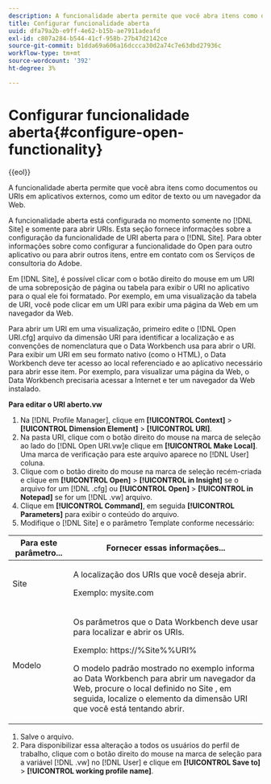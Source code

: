 ```yaml
---
description: A funcionalidade aberta permite que você abra itens como documentos ou URIs em aplicativos externos, como um editor de texto ou um navegador da Web.
title: Configurar funcionalidade aberta
uuid: dfa79a2b-e9ff-4e62-b15b-ae7911adeafd
exl-id: c807a284-b544-41cf-958b-27b47d2142ce
source-git-commit: b1dda69a606a16dccca30d2a74c7e63dbd27936c
workflow-type: tm+mt
source-wordcount: '392'
ht-degree: 3%

---
```


# Configurar funcionalidade aberta{#configure-open-functionality}

{{eol}}

A funcionalidade aberta permite que você abra itens como documentos ou URIs em aplicativos externos, como um editor de texto ou um navegador da Web.

A funcionalidade aberta está configurada no momento somente no [!DNL Site] e somente para abrir URIs. Esta seção fornece informações sobre a configuração da funcionalidade de URI aberta para o [!DNL Site]. Para obter informações sobre como configurar a funcionalidade do Open para outro aplicativo ou para abrir outros itens, entre em contato com os Serviços de consultoria do Adobe.

Em [!DNL Site], é possível clicar com o botão direito do mouse em um URI de uma sobreposição de página ou tabela para exibir o URI no aplicativo para o qual ele foi formatado. Por exemplo, em uma visualização da tabela de URI, você pode clicar em um URI para exibir uma página da Web em um navegador da Web.

Para abrir um URI em uma visualização, primeiro edite o [!DNL Open URI.cfg] arquivo da dimensão URI para identificar a localização e as convenções de nomenclatura que o Data Workbench usa para abrir o URI. Para exibir um URI em seu formato nativo (como o HTML), o Data Workbench deve ter acesso ao local referenciado e ao aplicativo necessário para abrir esse item. Por exemplo, para visualizar uma página da Web, o Data Workbench precisaria acessar a Internet e ter um navegador da Web instalado.

**Para editar o URI aberto.vw**

1. Na [!DNL Profile Manager], clique em **[!UICONTROL Context]** > **[!UICONTROL Dimension Element]** > **[!UICONTROL URI]**.
1. Na pasta URI, clique com o botão direito do mouse na marca de seleção ao lado do [!DNL Open URI.vw]e clique em **[!UICONTROL Make Local]**. Uma marca de verificação para este arquivo aparece no [!DNL User] coluna.
1. Clique com o botão direito do mouse na marca de seleção recém-criada e clique em **[!UICONTROL Open]** > **[!UICONTROL in Insight]** se o arquivo for um [!DNL .cfg] ou **[!UICONTROL Open]** > **[!UICONTROL in Notepad]** se for um [!DNL .vw] arquivo.
1. Clique em **[!UICONTROL Command]**, em seguida **[!UICONTROL Parameters]** para exibir o conteúdo do arquivo.
1. Modifique o [!DNL Site] e o parâmetro Template conforme necessário:

<table id="table_CDB316DB271F476AB9F9B557B86AFD25">
 <thead>
  <tr>
   <th colname="col1" class="entry"> Para este parâmetro... </th>
   <th colname="col2" class="entry"> Fornecer essas informações... </th>
  </tr>
 </thead>
 <tbody>
  <tr>
   <td colname="col1"> <p>Site </p> </td>
   <td colname="col2"> <p>A localização dos URIs que você deseja abrir. </p> <p>Exemplo: mysite.com </p> </td>
  </tr>
  <tr>
   <td colname="col1"> <p>Modelo </p> </td>
   <td colname="col2"> <p>Os parâmetros que o Data Workbench deve usar para localizar e abrir os URIs. </p> <p>Exemplo: <span class="filepath"> https://%Site%%URI%</span> </p> <p>O modelo padrão mostrado no exemplo informa ao Data Workbench para abrir um navegador da Web, procure o local definido no <span class="wintitle"> Site</span> , em seguida, localize o elemento da dimensão URI que você está tentando abrir. </p> </td>
  </tr>
 </tbody>
</table>

1. Salve o arquivo.
1. Para disponibilizar essa alteração a todos os usuários do perfil de trabalho, clique com o botão direito do mouse na marca de seleção para a variável [!DNL .vw] no [!DNL User] e clique em **[!UICONTROL Save to]** > **[!UICONTROL working profile name]**.
